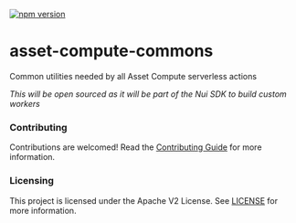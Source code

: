 <!--- when a new release happens, the VERSION and URL in the badge have to be manually updated because it's a private registry --->
[![npm version](https://img.shields.io/badge/%40nui%2Fasset--compute--commons-12.0.0-blue.svg)](https://artifactory.corp.adobe.com/artifactory/npm-nui-release/@nui/asset-compute-commons/-/@nui/asset-compute-commons-12.0.0.tgz)

# asset-compute-commons
Common utilities needed by all Asset Compute serverless actions

_This will be open sourced as it will be part of the Nui SDK to build custom workers_

### Contributing
Contributions are welcomed! Read the [Contributing Guide](./.github/CONTRIBUTING.md) for more information.

### Licensing
This project is licensed under the Apache V2 License. See [LICENSE](LICENSE) for more information.
